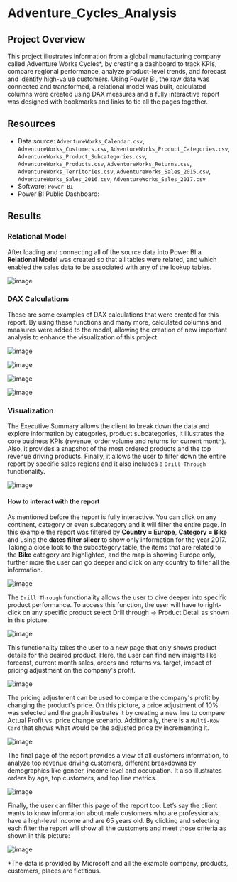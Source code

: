 # Adventure_Cycles_Analysis

## Project Overview
This project illustrates information from a global manufacturing company called Adventure Works Cycles*, by creating a dashboard to track KPIs, compare regional performance, analyze product-level trends, and forecast and identify high-value customers. Using Power BI, the raw data was connected and transformed, a relational model was built, calculated columns were created using DAX measures and a fully interactive report was designed with bookmarks and links to tie all the pages together.


## Resources
- Data source: `AdventureWorks_Calendar.csv`, `AdventureWorks_Customers.csv`, `AdventureWorks_Product_Categories.csv`, `AdventureWorks_Product_Subcategories.csv`, `AdventureWorks_Products.csv`, `AdventureWorks_Returns.csv`, `AdventureWorks_Territories.csv`, `AdventureWorks_Sales_2015.csv`, `AdventureWorks_Sales_2016.csv`, `AdventureWorks_Sales_2017.csv`   
- Software: `Power BI`
- Power BI Public Dashboard: 
 
## Results

### Relational Model

After loading and connecting all of the source data into Power BI a **Relational Model** was created so that all tables were related, and which enabled the sales data to be associated with any of the lookup tables.

![image](https://user-images.githubusercontent.com/91766276/159355510-709b5a52-9668-47a3-9e92-36fd573d52a2.png)

### DAX Calculations

These are some examples of DAX calculations that were created for this report. By using these functions and many more, calculated columns and measures were added to the model, allowing the creation of new important analysis to enhance the visualization of this project.

![image](https://user-images.githubusercontent.com/91766276/159356940-2752e3aa-edc0-4917-9cf2-d7fdd8c343b6.png)

![image](https://user-images.githubusercontent.com/91766276/159357080-75ca8e9e-85bc-476d-8439-755dc6566d8a.png)

![image](https://user-images.githubusercontent.com/91766276/159357218-9963c524-d646-4314-8fe7-baf613f0ed12.png)

![image](https://user-images.githubusercontent.com/91766276/159357380-e0216ca0-cccc-41a7-8057-3edee2846ff2.png)

### Visualization

The Executive Summary allows the client to break down the data and explore information by categories, product subcategories, it illustrates the core business KPIs (revenue, order volume and returns for current month). Also, it provides a snapshot of the most ordered products and the top revenue driving products. Finally, it allows the user to filter down the entire report by specific sales regions and it also includes a `Drill Through` functionality.

![image](https://user-images.githubusercontent.com/91766276/159361057-f4325f1e-8dab-4d42-9922-310ea06398e7.png)

#### How to interact with the report

As mentioned before the report is fully interactive. You can click on any continent, category or even subcategory and it will filter the entire page. 
In this example the report was filtered by **Country = Europe**, **Category = Bike** and using the **dates filter slicer** to show only information for the year 2017. Taking a close look to the subcategory table, the items that are related to the **Bike** category are highlighted, and the map is showing Europe only, further more the user can go deeper and click on any country to filter all the information.

![image](https://user-images.githubusercontent.com/91766276/159361598-fe438655-17b9-4c45-b0e1-bdee860450a9.png)


The `Drill Through` functionality allows the user to dive deeper into specific product performance. To access this function, the user will have to right-click on any specific product select Drill through -> Product Detail as shown in this picture:

![image](https://user-images.githubusercontent.com/91766276/159363322-cc1a2a0d-f7a8-4f7a-86a5-31ab015fa985.png)

This functionality takes the user to a new page that only shows product details for the desired product. Here, the user can find new insights like forecast, current month sales, orders and returns vs. target, impact of pricing adjustment on the company's profit. 

![image](https://user-images.githubusercontent.com/91766276/159363557-3aa3d87e-c55c-4278-8157-efda8143bcbd.png)

The pricing adjustment can be used to compare the company's profit by changing the product's price. On this picture, a price adjustment of 10% was selected and the graph illustrates it by creating a new line to compare Actual Profit vs. price change scenario. Additionally, there is a `Multi-Row Card` that shows what would be the adjusted price by incrementing it.

![image](https://user-images.githubusercontent.com/91766276/159363870-4e91b39f-52c0-4e9a-b09a-6fce44dc9e9e.png)

The final page of the report provides a view of all customers information, to analyze top revenue driving customers, different breakdowns by demographics like gender, income level and occupation. It also illustrates orders by age, top customers, and top line metrics.

![image](https://user-images.githubusercontent.com/91766276/159366216-06674271-5287-4416-ac1e-6b98517d193d.png)

Finally, the user can filter this page of the report too. Let’s say the client wants to know information about male customers who are professionals, have a high-level income and are 65 years old. By clicking and selecting each filter the report will show all the customers and meet those criteria as shown in this picture:

![image](https://user-images.githubusercontent.com/91766276/159367191-1bc5ac50-4c94-4b13-9f69-11a1776bde0f.png)

*The data is provided by Microsoft and all the example company, products, customers, places are fictitious.

